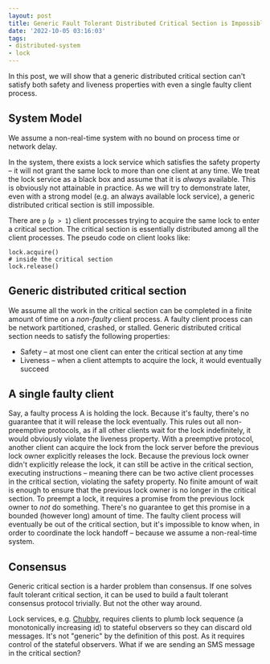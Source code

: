 ```yaml
---
layout: post
title: Generic Fault Tolerant Distributed Critical Section is Impossible
date: '2022-10-05 03:16:03'
tags:
- distributed-system
- lock
---
```


In this post, we will show that a generic distributed critical section can't satisfy both safety and liveness properties with even a single faulty client process.

## System Model

We assume a non-real-time system with no bound on process time or network delay.

In the system, there exists a lock service which satisfies the safety property – it will not grant the same lock to more than one client at any time. We treat the lock service as a black box and assume that it is _always_ available. This is obviously not attainable in practice. As we will try to demonstrate later, even with a strong model (e.g. an always available lock service), a generic distributed critical section is still impossible.

There are `p` (`p > 1`) client processes trying to acquire the same lock to enter a critical section. The critical section is essentially distributed among all the client processes. The pseudo code on client looks like:

    lock.acquire()
    # inside the critical section
    lock.release()

## Generic distributed critical section

We assume all the work in the critical section can be completed in a finite amount of time on a _non-faulty_ client process. A faulty client process can be network partitioned, crashed, or stalled. Generic distributed critical section needs to satisfy the following properties:

- Safety – at most one client can enter the critical section at any time
- Liveness – when a client attempts to acquire the lock, it would eventually succeed 

## A single faulty client

Say, a faulty process A is holding the lock. Because it's faulty, there's no guarantee that it will release the lock eventually. This rules out all non-preemptive protocols, as if all other clients wait for the lock indefinitely, it would obviously violate the liveness property. With a preemptive protocol, another client can acquire the lock from the lock server before the previous lock owner explicitly releases the lock. Because the previous lock owner didn't explicitly release the lock, it can still be active in the critical section, executing instructions – meaning there can be two active client processes in the critical section, violating the safety property. No finite amount of wait is enough to ensure that the previous lock owner is no longer in the critical section. To preempt a lock, it requires a promise from the previous lock owner to _not_ do something. There's no guarantee to get this promise in a bounded (however long) amount of time. The faulty client process will eventually be out of the critical section, but it's impossible to know when, in order to coordinate the lock handoff – because we assume a non-real-time system.

## Consensus

Generic critical section is a harder problem than consensus. If one solves fault tolerant critical section, it can be used to build a fault tolerant consensus protocol trivially. But not the other way around.

Lock services, e.g. [Chubby](https://www.google.com/url?sa=t&rct=j&q=&esrc=s&source=web&cd=&cad=rja&uact=8&ved=2ahUKEwjs7b6JkMj6AhWFHjQIHcRGC4UQFnoECBIQAQ&url=https%3A%2F%2Fresearch.google.com%2Farchive%2Fchubby-osdi06.pdf&usg=AOvVaw1OIHckC-w_kgQKUF1ml1R9), requires clients to plumb lock sequence (a monotonically increasing id) to stateful observers so they can discard old messages. It's not "generic" by the definition of this post. As it requires control of the stateful observers. What if we are sending an SMS message in the critical section?

